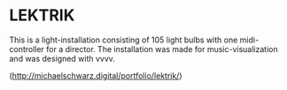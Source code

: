 # LEKTRIK

This is a light-installation consisting of 105 light bulbs with one midi-controller for a director. The installation was made for music-visualization and was designed with vvvv.

(http://michaelschwarz.digital/portfolio/lektrik/)


